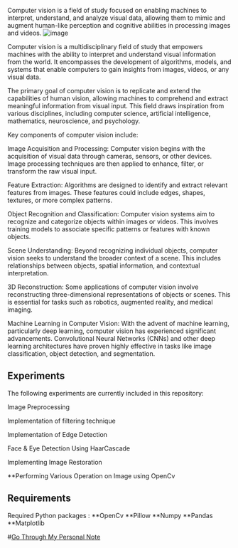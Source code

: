 Computer vision is a field of study focused on enabling machines to interpret, understand, and analyze visual data, allowing them to mimic and augment human-like perception and cognitive abilities in processing images and videos.
![image](https://github.com/MANASNANDMOHAN/Computer_Vision/assets/132326345/7e144216-a898-41ae-9b53-959cb12ff387)

Computer vision is a multidisciplinary field of study that empowers machines with the ability to interpret and understand visual information from the world. 
It encompasses the development of algorithms, models, and systems that enable computers to gain insights from images, videos, or any visual data.

The primary goal of computer vision is to replicate and extend the capabilities of human vision, allowing machines to comprehend and extract meaningful information from visual input. This field draws inspiration from various disciplines, including computer science, artificial intelligence, mathematics, neuroscience, and psychology.

Key components of computer vision include:

Image Acquisition and Processing: Computer vision begins with the acquisition of visual data through cameras, sensors, or other devices. Image processing techniques are then applied to enhance, filter, or transform the raw visual input.

Feature Extraction: Algorithms are designed to identify and extract relevant features from images. These features could include edges, shapes, textures, or more complex patterns.

Object Recognition and Classification: Computer vision systems aim to recognize and categorize objects within images or videos. This involves training models to associate specific patterns or features with known objects.

Scene Understanding: Beyond recognizing individual objects, computer vision seeks to understand the broader context of a scene. This includes relationships between objects, spatial information, and contextual interpretation.

3D Reconstruction: Some applications of computer vision involve reconstructing three-dimensional representations of objects or scenes. This is essential for tasks such as robotics, augmented reality, and medical imaging.

Machine Learning in Computer Vision: With the advent of machine learning, particularly deep learning, computer vision has experienced significant advancements. Convolutional Neural Networks (CNNs) and other deep learning architectures have proven highly effective in tasks like image classification, object detection, and segmentation.

## Experiments
The following experiments are currently included in this repository:

Image Preprocessing

Implementation of filtering technique

Implementation of Edge Detection

Face & Eye Detection Using HaarCascade

Implementing Image Restoration

**Performing Various Operation on Image using OpenCv

## Requirements
Required Python packages :
**OpenCv
**Pillow
**Numpy
**Pandas
**Matplotlib

#[Go Through My Personal Note](https://manasnandmohan.notion.site/manasnandmohan/Computer-Vision-aa8e4d00b98a48a4bc1c2324e6fc7a80)
 
